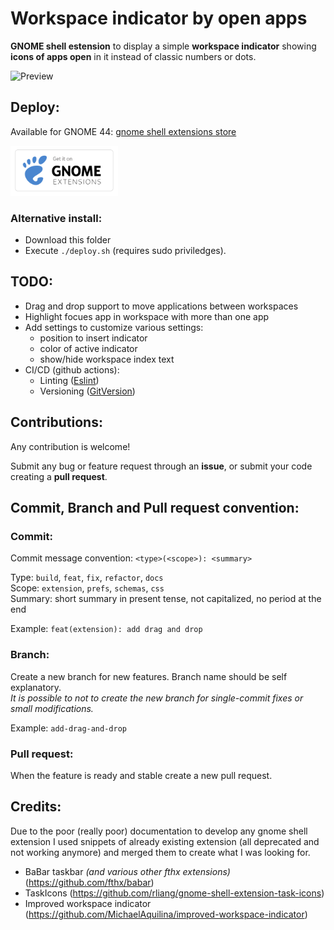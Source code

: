 # Workspace indicator by open apps

**GNOME shell estension** to display a simple **workspace indicator** showing **icons of apps open** in it instead of classic numbers or dots.

<img src="https://extensions.gnome.org/extension-data/screenshots/screenshot_5967.png" alt="Preview" height="50">


## Deploy:

Available for GNOME 44: [gnome shell extensions store](https://extensions.gnome.org/extension/5967/workspaces-indicator-by-open-apps/)

[<img src="https://raw.githubusercontent.com/andyholmes/gnome-shell-extensions-badge/master/get-it-on-ego.svg?sanitize=true" alt="Get it on GNOME Extensions" height="80">](https://extensions.gnome.org/extension/5967/workspaces-indicator-by-open-apps/)


### Alternative install:

- Download this folder
- Execute `./deploy.sh` (requires sudo priviledges).


## TODO:

- Drag and drop support to move applications between workspaces
- Highlight focues app in workspace with more than one app
- Add settings to customize various settings:
  - position to insert indicator
  - color of active indicator
  - show/hide workspace index text
- CI/CD (github actions): 
  - Linting ([Eslint](https://eslint.org))
  - Versioning ([GitVersion](https://gitversion.net))

## Contributions:

Any contribution is welcome!

Submit any bug or feature request through an **issue**, or submit your code creating a **pull request**. 


## Commit, Branch and Pull request convention:

### **Commit**:

Commit message convention: `<type>(<scope>): <summary>`

Type: `build`, `feat`, `fix`, `refactor`, `docs`\
Scope: `extension`, `prefs`, `schemas`, `css`\
Summary: short summary in present tense, not capitalized, no period at the end

Example: `feat(extension): add drag and drop`

### **Branch**:
Create a new branch for new features. Branch name should be self explanatory.\
*It is possible to not to create the new branch for single-commit fixes or small modifications.*

Example: `add-drag-and-drop`

### **Pull request**:
When the feature is ready and stable create a new pull request.


## Credits:

Due to the poor (really poor) documentation to develop any gnome shell extension I used snippets of already existing extension (all deprecated and not working anymore) and merged them to create what I was looking for.

- BaBar taskbar _(and various other fthx extensions)_ (https://github.com/fthx/babar)
- TaskIcons (https://github.com/rliang/gnome-shell-extension-task-icons)
- Improved workspace indicator (https://github.com/MichaelAquilina/improved-workspace-indicator)
